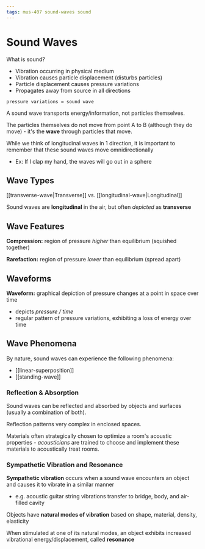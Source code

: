 ```yaml
---
tags: mus-407 sound-waves sound
---
```


# Sound Waves

What is sound?

- Vibration occurring in physical medium
- Vibration causes particle displacement (disturbs particles)
- Particle displacement causes pressure variations
- Propagates away from source in all directions

`pressure variations = sound wave`

A sound wave transports energy/information, not particles themselves.

The particles themselves do not move from point A to B (although they do move) - it's the **wave** through particles that move.

While we think of longitudinal waves in 1 direction, it is important to remember that these sound waves move omnidirectionally

- Ex: If I clap my hand, the waves will go out in a sphere

## Wave Types

[[transverse-wave|Transverse]] vs. [[longitudinal-wave|Longitudinal]]

Sound waves are **longitudinal** in the air, but often _depicted_ as **transverse**

## Wave Features

**Compression:** region of pressure _higher_ than equilibrium (squished together)

**Rarefaction:** region of pressure _lower_ than equilibrium (spread apart)

## Waveforms

**Waveform:** graphical depiction of pressure changes at a point in space over time

- depicts _pressure / time_
- regular pattern of pressure variations, exhibiting a loss of energy over time

## Wave Phenomena

By nature, sound waves can experience the following phenomena:

- [[linear-superposition]]
- [[standing-wave]]

### Reflection & Absorption

Sound waves can be reflected and absorbed by objects and surfaces (usually a combination of both).

Reflection patterns very complex in enclosed spaces.

Materials often strategically chosen to optimize a room's acoustic properties - _acousticians_ are trained to choose and implement these materials to acoustically treat rooms.

### Sympathetic Vibration and Resonance

**Sympathetic vibration** occurs when a sound wave encounters an object and causes it to vibrate in a similar manner

- e.g. acoustic guitar string vibrations transfer to bridge, body, and air-filled cavity

Objects have **natural modes of vibration** based on shape, material, density, elasticity

When stimulated at one of its natural modes, an object exhibits increased vibrational energy/displacement, called **resonance**
